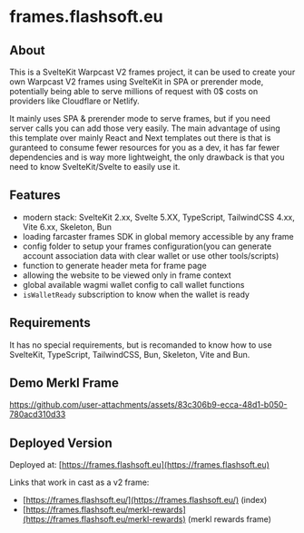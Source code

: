 # frames.flashsoft.eu

## About

This is a SvelteKit Warpcast V2 frames project, it can be used to create your own Warpcast V2 frames using SvelteKit in SPA or prerender mode, potentially being able to serve millions of request with 0$ costs on providers like Cloudflare or Netlify.

It mainly uses SPA & prerender mode to serve frames, but if you need server calls you can add those very easily.
The main advantage of using this template over mainly React and Next templates out there is that is guranteed to consume fewer resources for you as a dev,
it has far fewer dependencies and is way more lightweight, the only drawback is that you need to know SvelteKit/Svelte to easily use it.

## Features

- modern stack: SvelteKit 2.xx, Svelte 5.XX, TypeScript, TailwindCSS 4.xx, Vite 6.xx, Skeleton, Bun
- loading farcaster frames SDK in global memory accessible by any frame
- config folder to setup your frames configuration(you can generate account association data with clear wallet or use other tools/scripts)
- function to generate header meta for frame page
- allowing the website to be viewed only in frame context
- global available wagmi wallet config to call wallet functions
- `isWalletReady` subscription to know when the wallet is ready

## Requirements

It has no special requirements, but is recomanded to know how to use SvelteKit, TypeScript, TailwindCSS, Bun, Skeleton, Vite and Bun.

## Demo Merkl Frame

https://github.com/user-attachments/assets/83c306b9-ecca-48d1-b050-780acd310d33

## Deployed Version

Deployed at: [https://frames.flashsoft.eu](https://frames.flashsoft.eu)

Links that work in cast as a v2 frame:
- [https://frames.flashsoft.eu/](https://frames.flashsoft.eu/) (index)
- [https://frames.flashsoft.eu/merkl-rewards](https://frames.flashsoft.eu/merkl-rewards) (merkl rewards frame)
